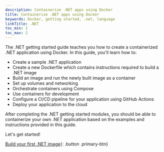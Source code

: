 ```yaml
---
description: Containerize .NET apps using Docker
title: Containerize .NET apps using Docker
keywords: Docker, getting started, .net, language
linkTitle: .NET
toc_min: 1
toc_max: 2
---
```


The .NET getting started guide teaches you how to create a containerized .NET
application using Docker. In this guide, you'll learn how to:

- Create a sample .NET application
- Create a new Dockerfile which contains instructions required to build a .NET
  image
- Build an image and run the newly built image as a container
- Set up volumes and networking
- Orchestrate containers using Compose
- Use containers for development
- Configure a CI/CD pipeline for your application using GitHub Actions
- Deploy your application to the cloud

After completing the .NET getting started modules, you should be able to
containerize your own .NET application based on the examples and instructions
provided in this guide.

Let's get started!

[Build your first .NET image](build-images.md){: .button .primary-btn}
